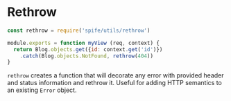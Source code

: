 # Rethrow

```javascript
const rethrow = require('spife/utils/rethrow')

module.exports = function myView (req, context) {
  return Blog.objects.get({id: context.get('id')})
    .catch(Blog.objects.NotFound, rethrow(404))
}
```

`rethrow` creates a function that will decorate any error with provided header
and status information and rethrow it. Useful for adding HTTP semantics to an
existing `Error` object.
